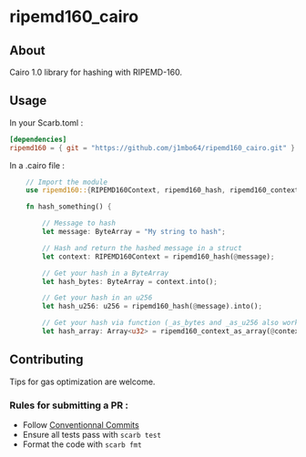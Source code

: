 # ripemd160_cairo

## About

Cairo 1.0 library for hashing with RIPEMD-160.

## Usage

In your Scarb.toml :
```toml
[dependencies]
ripemd160 = { git = "https://github.com/j1mbo64/ripemd160_cairo.git" }
```

In a .cairo file :
```rust
    // Import the module
    use ripemd160::{RIPEMD160Context, ripemd160_hash, ripemd160_context_as_array};

    fn hash_something() {

        // Message to hash
        let message: ByteArray = "My string to hash";

        // Hash and return the hashed message in a struct
        let context: RIPEMD160Context = ripemd160_hash(@message);

        // Get your hash in a ByteArray
        let hash_bytes: ByteArray = context.into();

        // Get your hash in an u256
        let hash_u256: u256 = ripemd160_hash(@message).into();

        // Get your hash via function (_as_bytes and _as_u256 also working)
        let hash_array: Array<u32> = ripemd160_context_as_array(@context);
```

## Contributing

Tips for gas optimization are welcome.

### Rules for submitting a PR :
  - Follow [Conventionnal Commits](https://www.conventionalcommits.org)
  - Ensure all tests pass with `scarb test`
  - Format the code with `scarb fmt`
